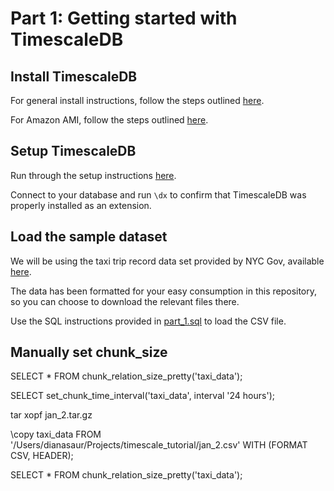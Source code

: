 # Part 1: Getting started with TimescaleDB
## Install TimescaleDB

For general install instructions, follow the steps outlined [here](https://docs.timescale.com/v0.12/getting-started/installation/).

For Amazon AMI, follow the steps outlined [here](https://github.com/timescale/docs.timescale.com-content/pull/34/commits/f4859666f4ec820b50490f7a1626c00074633662).

## Setup TimescaleDB

Run through the setup instructions [here](https://docs.timescale.com/v0.12/getting-started/setup).

Connect to your database and run `\dx` to confirm that TimescaleDB was properly installed as an extension.

## Load the sample dataset

We will be using the taxi trip record data set provided by NYC Gov, available [here](http://www.nyc.gov/html/tlc/html/about/trip_record_data.shtml).

The data has been formatted for your easy consumption in this repository, so you can choose to download the relevant files there.

Use the SQL instructions provided in [part_1.sql](https://github.com/dianasaur323/timescale_tutorial/blob/master/part_1.sql) to load the CSV file.

## Manually set chunk_size

SELECT * FROM chunk_relation_size_pretty('taxi_data');

SELECT set_chunk_time_interval('taxi_data', interval '24 hours');

tar xopf jan_2.tar.gz

\copy taxi_data FROM '/Users/dianasaur/Projects/timescale_tutorial/jan_2.csv' WITH (FORMAT CSV, HEADER);

SELECT * FROM chunk_relation_size_pretty('taxi_data');

